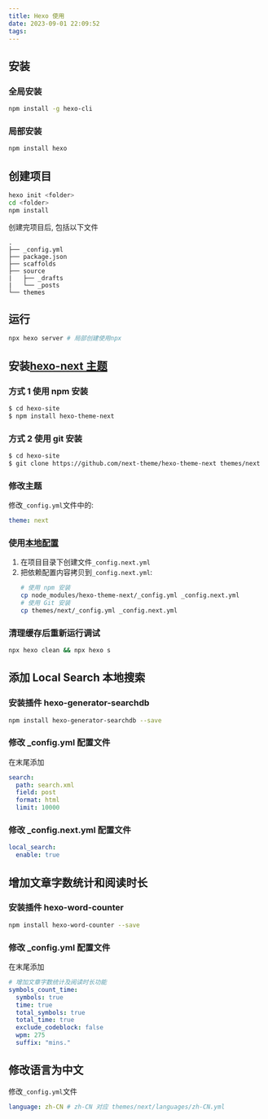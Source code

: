 ```yaml
---
title: Hexo 使用
date: 2023-09-01 22:09:52
tags:
---
```


## 安装

### 全局安装

```sh
npm install -g hexo-cli
```

### 局部安装

```sh
npm install hexo
```

## 创建项目

```sh
hexo init <folder>
cd <folder>
npm install
```

创建完项目后, 包括以下文件

```
.
├── _config.yml
├── package.json
├── scaffolds
├── source
|   ├── _drafts
|   └── _posts
└── themes
```

## 运行

```sh
npx hexo server # 局部创建使用npx
```

## 安装[hexo-next 主题](https://github.com/next-theme/hexo-theme-next)

### 方式 1 使用 npm 安装

```sh
$ cd hexo-site
$ npm install hexo-theme-next
```

### 方式 2 使用 git 安装

```sh
$ cd hexo-site
$ git clone https://github.com/next-theme/hexo-theme-next themes/next
```

### 修改主题

修改`_config.yml`文件中的:

```yml
theme: next
```

### 使用[本地配置](https://theme-next.js.org/docs/getting-started/configuration)

1. 在项目目录下创建文件`_config.next.yml`
2. 把依赖配置内容拷贝到`_config.next.yml`:
   ```sh
   # 使用 npm 安装
   cp node_modules/hexo-theme-next/_config.yml _config.next.yml
   # 使用 Git 安装
   cp themes/next/_config.yml _config.next.yml
   ```

### 清理缓存后重新运行调试

```sh
npx hexo clean && npx hexo s
```

## 添加 Local Search 本地搜索

### 安装插件 hexo-generator-searchdb

```sh
npm install hexo-generator-searchdb --save
```

### 修改 \_config.yml 配置文件

在末尾添加

```yml
search:
  path: search.xml
  field: post
  format: html
  limit: 10000
```

### 修改 \_config.next.yml 配置文件

```yml
local_search:
  enable: true
```

## 增加文章字数统计和阅读时长

### 安装插件 hexo-word-counter

```sh
npm install hexo-word-counter --save
```

### 修改 \_config.yml 配置文件

在末尾添加

```yml
# 增加文章字数统计及阅读时长功能
symbols_count_time:
  symbols: true
  time: true
  total_symbols: true
  total_time: true
  exclude_codeblock: false
  wpm: 275
  suffix: "mins."
```

## 修改语言为中文

修改`_config.yml`文件

```yml
language: zh-CN # zh-CN 对应 themes/next/languages/zh-CN.yml
```
